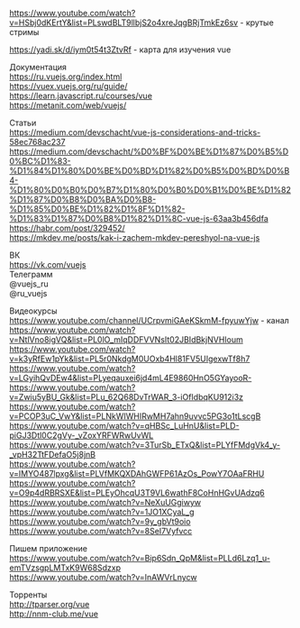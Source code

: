 https://www.youtube.com/watch?v=HSbj0dKErtY&list=PLswdBLT9llbjS2o4xreJqgBRjTmkEz6sv - крутые стримы</br>

https://yadi.sk/d/iym0t54t3ZtvRf - карта для изучения vue</br>

Документация</br>
https://ru.vuejs.org/index.html</br>
https://vuex.vuejs.org/ru/guide/</br>
https://learn.javascript.ru/courses/vue</br>
https://metanit.com/web/vuejs/</br>

Статьи</br>
https://medium.com/devschacht/vue-js-considerations-and-tricks-58ec768ac237</br>
https://medium.com/devschacht/%D0%BF%D0%BE%D1%87%D0%B5%D0%BC%D1%83-%D1%84%D1%80%D0%BE%D0%BD%D1%82%D0%B5%D0%BD%D0%B4-%D1%80%D0%B0%D0%B7%D1%80%D0%B0%D0%B1%D0%BE%D1%82%D1%87%D0%B8%D0%BA%D0%B8-%D1%85%D0%BE%D1%82%D1%8F%D1%82-%D1%83%D1%87%D0%B8%D1%82%D1%8C-vue-js-63aa3b456dfa</br>
https://habr.com/post/329452/</br>
https://mkdev.me/posts/kak-i-zachem-mkdev-pereshyol-na-vue-js</br>

ВК</br>
https://vk.com/vuejs</br>
Телеграмм</br>
@vuejs_ru</br>
@ru_vuejs</br>

Видеокурсы</br>
https://www.youtube.com/channel/UCrpvmiGAeKSkmM-fpyuwYjw - канал</br>
https://www.youtube.com/watch?v=NtlVno8igVQ&list=PL0lO_mIqDDFVVNsIt02JBIdBkjNVHIoum</br>
https://www.youtube.com/watch?v=k3yRfEw1pYk&list=PL5r0NkdgM0UOxb4Hl81FV5UIgexwTf8h7</br>
https://www.youtube.com/watch?v=LGyihQvDEw4&list=PLyeqauxei6jd4mL4E9860HnO5GYayooR-</br>
https://www.youtube.com/watch?v=Zwiu5yBU_Gk&list=PLu_62Q68DvTrWAR_3-iOfIdbqKU912i3z</br>
https://www.youtube.com/watch?v=PCOP3uC_VwY&list=PLNkWIWHIRwMH7ahn9uvvc5PG3o1tLscgB</br>
https://www.youtube.com/watch?v=qHBSc_LuHnU&list=PLD-piGJ3Dtl0C2gVy-_vZoxYRFWRwUvWL</br>
https://www.youtube.com/watch?v=3TurSb_ETxQ&list=PLYfFMdgVk4_y-_vpH32TtFDefaO5j8jnB</br>
https://www.youtube.com/watch?v=IMYO487lpxg&list=PLVfMKQXDAhGWFP61AzOs_PowY7OAaFRHU</br>
https://www.youtube.com/watch?v=O9p4dRBRSXE&list=PLEyOhcqU3T9VL6wathF8CoHnHGvUAdzq6</br>
https://www.youtube.com/watch?v=NeXuUGgiwyw</br>
https://www.youtube.com/watch?v=1JO1XCyaL_g</br>
https://www.youtube.com/watch?v=9y_gbVt9oio</br>
https://www.youtube.com/watch?v=8SeI7Vyfvcc</br>


Пишем приложение</br>
https://www.youtube.com/watch?v=Bip6Sdn_QpM&list=PLLd6Lzq1_u-emTVzsgpLMTxK9W68Sdzxp</br>
https://www.youtube.com/watch?v=InAWVrLnycw</br>

Торренты</br>
http://tparser.org/vue</br>
http://nnm-club.me/vue</br>
